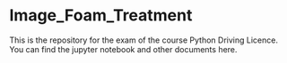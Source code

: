 # Image_Foam_Treatment
This is the repository for the exam of the course Python Driving Licence. You can find the jupyter notebook and other documents here.
